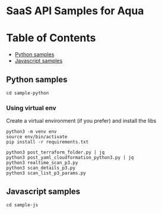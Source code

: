# SaaS API Samples for Aqua

# Table of Contents
- [Python samples](#python-samples)
- [Javascript samples](#javascript-samples)

## Python samples

`cd sample-python`

### Using virtual env
Create a virtual environment (if you prefer) and install the libs

```
python3 -m venv env
source env/bin/activate
pip install -r requirements.txt

python3 post_terraform_folder.py | jq
python3 post_yaml_cloudformation_python3.py | jq
python3 realtime_scan_p3.py 
python3 scan_details_p3.py
python3 scan_list_p3_params.py

```

## Javascript samples

`cd sample-js`